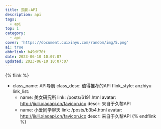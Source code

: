 ```yaml
---
title: 孤影-API
description: api
tags:
  - api
top: 1
category:
  - api
cover: 'https://document.cuixinyu.com/random/img/5.png'
ai: true
abbrlink: b49df70t
date: 2023-06-10 10:07:07
updated: 2023-06-10 10:07:07
---
```



{% flink %}

- class_name: API导航
  class_desc: 值得推荐的API
  flink_style: anzhiyu
  link_list:
    - name: 美女研究所
      link: /posts/6191.html
      avatar: http://jiuli.xiaoapi.cn/favicon.ico
      descr: 来自于久黎API
    - name: 小爱同学聊天
      link: /posts/b3b4.html
      avatar: http://jiuli.xiaoapi.cn/favicon.ico
      descr: 来自于久黎API
{% endflink %}
